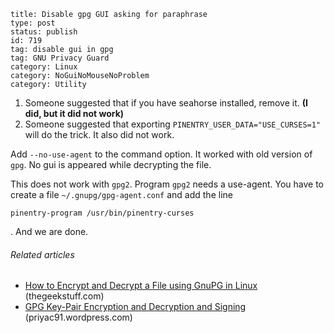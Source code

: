 ~~~~ 
title: Disable gpg GUI asking for paraphrase
type: post
status: publish
id: 719
tag: disable gui in gpg
tag: GNU Privacy Guard
category: Linux
category: NoGuiNoMouseNoProblem
category: Utility
~~~~

1.  Someone suggested that if you have seahorse installed, remove it.
    **(I did, but it did not work)**
2.  Someone suggested that exporting `PINENTRY_USER_DATA="USE_CURSES=1"`
    will do the trick. It also did not work.

Add `--no-use-agent` to the command option. It worked with old version
of `gpg`. No gui is appeared while decrypting the file.

This does not work with `gpg2`. Program `gpg2` needs a use-agent. You
have to create a file `~/.gnupg/gpg-agent.conf` and add the line

    pinentry-program /usr/bin/pinentry-curses

. And we are done.

###### Related articles

-   [How to Encrypt and Decrypt a File using GnuPG in
    Linux](http://www.thegeekstuff.com/2013/02/gpg-encrypt-decrypt/)
    (thegeekstuff.com)
-   [GPG Key-Pair Encryption and Decryption and
    Signing](http://priyac91.wordpress.com/2013/01/13/gpg-key-pair-encryption-and-decryption-and-signing/)
    (priyac91.wordpress.com)

